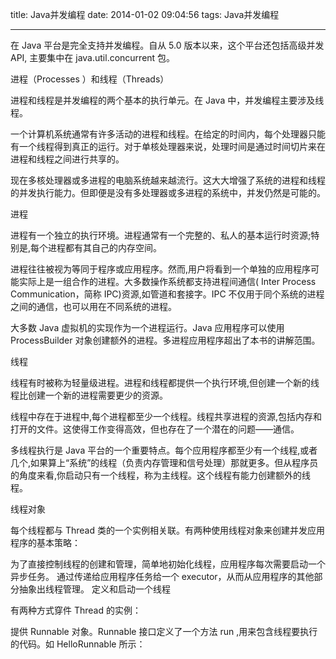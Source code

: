 title: Java并发编程
date: 2014-01-02 09:04:56
tags: Java并发编程

------
在 Java 平台是完全支持并发编程。自从 5.0 版本以来，这个平台还包括高级并发 API, 主要集中在 java.util.concurrent 包。

进程（Processes ）和线程（Threads）

进程和线程是并发编程的两个基本的执行单元。在 Java 中，并发编程主要涉及线程。

一个计算机系统通常有许多活动的进程和线程。在给定的时间内，每个处理器只能有一个线程得到真正的运行。对于单核处理器来说，处理时间是通过时间切片来在进程和线程之间进行共享的。

现在多核处理器或多进程的电脑系统越来越流行。这大大增强了系统的进程和线程的并发执行能力。但即便是没有多处理器或多进程的系统中，并发仍然是可能的。

进程

进程有一个独立的执行环境。进程通常有一个完整的、私人的基本运行时资源;特别是,每个进程都有其自己的内存空间。

进程往往被视为等同于程序或应用程序。然而,用户将看到一个单独的应用程序可能实际上是一组合作的进程。大多数操作系统都支持进程间通信( Inter Process Communication，简称 IPC)资源,如管道和套接字。IPC 不仅用于同个系统的进程之间的通信，也可以用在不同系统的进程。

大多数 Java 虚拟机的实现作为一个进程运行。Java 应用程序可以使用 ProcessBuilder 对象创建额外的进程。多进程应用程序超出了本书的讲解范围。

线程

线程有时被称为轻量级进程。进程和线程都提供一个执行环境,但创建一个新的线程比创建一个新的进程需要更少的资源。

线程中存在于进程中,每个进程都至少一个线程。线程共享进程的资源,包括内存和打开的文件。这使得工作变得高效，但也存在了一个潜在的问题——通信。

多线程执行是 Java 平台的一个重要特点。每个应用程序都至少有一个线程,或者几个,如果算上“系统”的线程（负责内存管理和信号处理）那就更多。但从程序员的角度来看,你启动只有一个线程，称为主线程。这个线程有能力创建额外的线程。

线程对象

每个线程都与 Thread 类的一个实例相关联。有两种使用线程对象来创建并发应用程序的基本策略：

为了直接控制线程的创建和管理，简单地初始化线程，应用程序每次需要启动一个异步任务。
通过传递给应用程序任务给一个 executor，从而从应用程序的其他部分抽象出线程管理。
定义和启动一个线程

有两种方式穿件 Thread 的实例：

提供 Runnable 对象。Runnable 接口定义了一个方法 run ,用来包含线程要执行的代码。如 HelloRunnable 所示：
